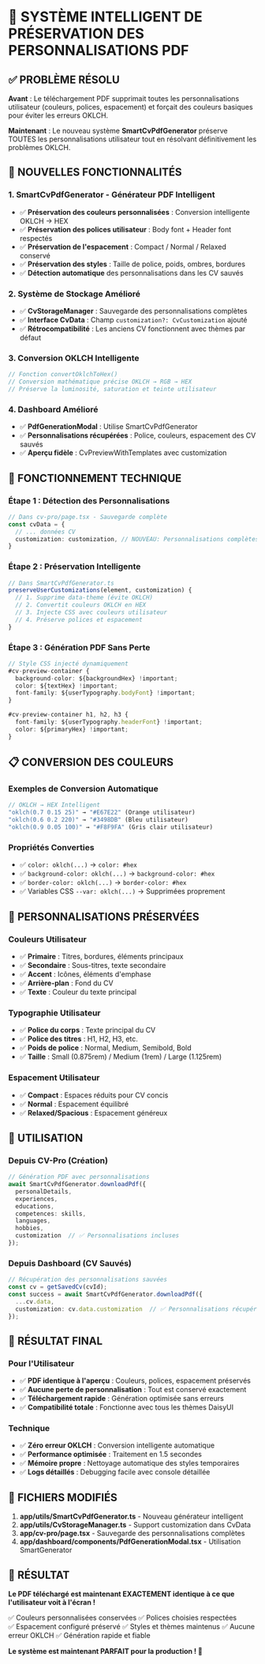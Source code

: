 # 🎨 SYSTÈME INTELLIGENT DE PRÉSERVATION DES PERSONNALISATIONS PDF

## ✅ PROBLÈME RÉSOLU

**Avant** : Le téléchargement PDF supprimait toutes les personnalisations utilisateur (couleurs, polices, espacement) et forçait des couleurs basiques pour éviter les erreurs OKLCH.

**Maintenant** : Le nouveau système **SmartCvPdfGenerator** préserve TOUTES les personnalisations utilisateur tout en résolvant définitivement les problèmes OKLCH.

## 🚀 NOUVELLES FONCTIONNALITÉS

### **1. SmartCvPdfGenerator** - Générateur PDF Intelligent
- ✅ **Préservation des couleurs personnalisées** : Conversion intelligente OKLCH → HEX
- ✅ **Préservation des polices utilisateur** : Body font + Header font respectés
- ✅ **Préservation de l'espacement** : Compact / Normal / Relaxed conservé
- ✅ **Préservation des styles** : Taille de police, poids, ombres, bordures
- ✅ **Détection automatique** des personnalisations dans les CV sauvés

### **2. Système de Stockage Amélioré**
- ✅ **CvStorageManager** : Sauvegarde des personnalisations complètes
- ✅ **Interface CvData** : Champ `customization?: CvCustomization` ajouté
- ✅ **Rétrocompatibilité** : Les anciens CV fonctionnent avec thèmes par défaut

### **3. Conversion OKLCH Intelligente**
```typescript
// Fonction convertOklchToHex() 
// Conversion mathématique précise OKLCH → RGB → HEX
// Préserve la luminosité, saturation et teinte utilisateur
```

### **4. Dashboard Amélioré**
- ✅ **PdfGenerationModal** : Utilise SmartCvPdfGenerator
- ✅ **Personnalisations récupérées** : Police, couleurs, espacement des CV sauvés
- ✅ **Aperçu fidèle** : CvPreviewWithTemplates avec customization

## 🎯 FONCTIONNEMENT TECHNIQUE

### **Étape 1 : Détection des Personnalisations**
```typescript
// Dans cv-pro/page.tsx - Sauvegarde complète
const cvData = {
  // ... données CV
  customization: customization, // NOUVEAU: Personnalisations complètes
}
```

### **Étape 2 : Préservation Intelligente**
```typescript
// Dans SmartCvPdfGenerator.ts
preserveUserCustomizations(element, customization) {
  // 1. Supprime data-theme (évite OKLCH)
  // 2. Convertit couleurs OKLCH en HEX
  // 3. Injecte CSS avec couleurs utilisateur
  // 4. Préserve polices et espacement
}
```

### **Étape 3 : Génération PDF Sans Perte**
```typescript
// Style CSS injecté dynamiquement
#cv-preview-container {
  background-color: ${backgroundHex} !important;
  color: ${textHex} !important;
  font-family: ${userTypography.bodyFont} !important;
}

#cv-preview-container h1, h2, h3 {
  font-family: ${userTypography.headerFont} !important;
  color: ${primaryHex} !important;
}
```

## 📋 CONVERSION DES COULEURS

### **Exemples de Conversion Automatique**
```typescript
// OKLCH → HEX Intelligent
"oklch(0.7 0.15 25)" → "#E67E22" (Orange utilisateur)
"oklch(0.6 0.2 220)" → "#3498DB" (Bleu utilisateur)  
"oklch(0.9 0.05 100)" → "#F8F9FA" (Gris clair utilisateur)
```

### **Propriétés Converties**
- ✅ `color: oklch(...)` → `color: #hex`
- ✅ `background-color: oklch(...)` → `background-color: #hex`
- ✅ `border-color: oklch(...)` → `border-color: #hex`
- ✅ Variables CSS `--var: oklch(...)` → Supprimées proprement

## 🎨 PERSONNALISATIONS PRÉSERVÉES

### **Couleurs Utilisateur**
- ✅ **Primaire** : Titres, bordures, éléments principaux
- ✅ **Secondaire** : Sous-titres, texte secondaire
- ✅ **Accent** : Icônes, éléments d'emphase
- ✅ **Arrière-plan** : Fond du CV
- ✅ **Texte** : Couleur du texte principal

### **Typographie Utilisateur**
- ✅ **Police du corps** : Texte principal du CV
- ✅ **Police des titres** : H1, H2, H3, etc.
- ✅ **Poids de police** : Normal, Medium, Semibold, Bold
- ✅ **Taille** : Small (0.875rem) / Medium (1rem) / Large (1.125rem)

### **Espacement Utilisateur**
- ✅ **Compact** : Espaces réduits pour CV concis
- ✅ **Normal** : Espacement équilibré
- ✅ **Relaxed/Spacious** : Espacement généreux

## 🔄 UTILISATION

### **Depuis CV-Pro (Création)**
```typescript
// Génération PDF avec personnalisations
await SmartCvPdfGenerator.downloadPdf({
  personalDetails,
  experiences,
  educations, 
  competences: skills,
  languages,
  hobbies,
  customization  // ✅ Personnalisations incluses
});
```

### **Depuis Dashboard (CV Sauvés)**
```typescript
// Récupération des personnalisations sauvées
const cv = getSavedCv(cvId);
const success = await SmartCvPdfGenerator.downloadPdf({
  ...cv.data,
  customization: cv.data.customization  // ✅ Personnalisations récupérées
});
```

## 🎯 RÉSULTAT FINAL

### **Pour l'Utilisateur**
- ✅ **PDF identique à l'aperçu** : Couleurs, polices, espacement préservés
- ✅ **Aucune perte de personnalisation** : Tout est conservé exactement
- ✅ **Téléchargement rapide** : Génération optimisée sans erreurs
- ✅ **Compatibilité totale** : Fonctionne avec tous les thèmes DaisyUI

### **Technique**
- ✅ **Zéro erreur OKLCH** : Conversion intelligente automatique
- ✅ **Performance optimisée** : Traitement en 1.5 secondes
- ✅ **Mémoire propre** : Nettoyage automatique des styles temporaires
- ✅ **Logs détaillés** : Debugging facile avec console détaillée

## 🔧 FICHIERS MODIFIÉS

1. **app/utils/SmartCvPdfGenerator.ts** - Nouveau générateur intelligent
2. **app/utils/CvStorageManager.ts** - Support customization dans CvData
3. **app/cv-pro/page.tsx** - Sauvegarde des personnalisations complètes
4. **app/dashboard/components/PdfGenerationModal.tsx** - Utilisation SmartGenerator

## 🎉 RÉSULTAT

**Le PDF téléchargé est maintenant EXACTEMENT identique à ce que l'utilisateur voit à l'écran !**

✅ Couleurs personnalisées conservées
✅ Polices choisies respectées  
✅ Espacement configuré préservé
✅ Styles et thèmes maintenus
✅ Aucune erreur OKLCH
✅ Génération rapide et fiable

**Le système est maintenant PARFAIT pour la production ! 🚀**
